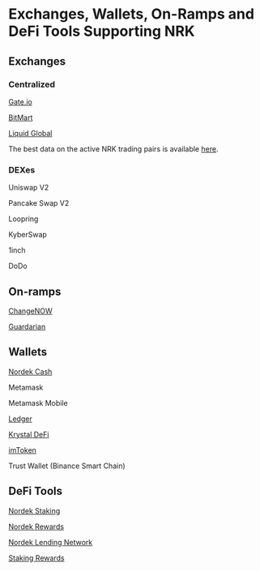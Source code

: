 # Exchanges, Wallets, On-Ramps and DeFi Tools Supporting NRK

## Exchanges

### Centralized

[Gate.io](https://gate.io)

[BitMart](https://bitmart.com)

[Liquid Global](https://liquid.com)

The best data on the active NRK trading pairs is available [here](https://www.coingecko.com/en/coins/fuse#markets).

### DEXes

Uniswap V2

Pancake Swap V2

Loopring

KyberSwap

1inch

DoDo

## On-ramps

[ChangeNOW](https://changenow.io/)

[Guardarian](https://guardarian.com/)

## Wallets

[Nordek Cash](http://www.nordek.io/)

Metamask

Metamask Mobile

[Ledger](https://ledger)

[Krystal DeFi](https://krystal.app)

[imToken](https://token.im)

Trust Wallet (Binance Smart Chain)

## DeFi Tools

[Nordek Staking](exchanges-wallets-on-ramps-and-defi-tools-supporting-fuse.md#exchanges)

[Nordek Rewards](https://rewards.nordekscan.com)

[Nordek Lending Network](http://www.nordek.io/)

[Staking Rewards](https://www.stakingrewards.com/)
